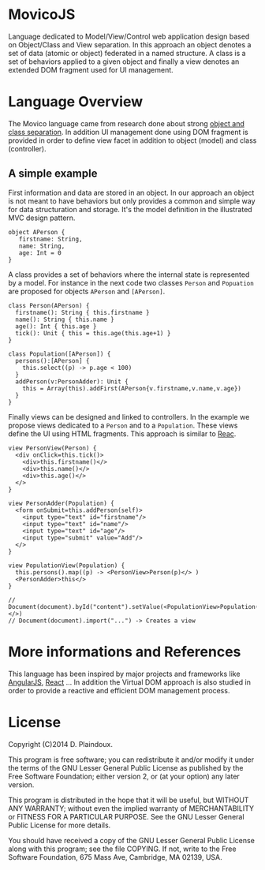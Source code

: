 MovicoJS
========

Language dedicated to Model/View/Control  web application design based
on  Object/Class and  View  separation.  In  this  approach an  object
denotes  a  set of  data  (atomic  or  object)  federated in  a  named
structure. A class is a set of behaviors applied to a given object and
finally  a  view  denotes  an   extended  DOM  fragment  used  for  UI
management.

Language Overview
=================

The Movico language  came from research done about  strong [object and
class   separation](http://d.plaindoux.free.fr/clump/index.html).   In
addition UI management done using DOM fragment is provided in order to
define  view   facet  in   addition  to   object  (model)   and  class
(controller).

A simple example
-----------------

First information and data are stored in an object. In our approach an
object is not  meant to have behaviors but only  provides a common and
simple  way  for  data  structuration and  storage.   It's  the  model
definition in the illustrated MVC design pattern.

```
object APerson { 
   firstname: String, 
   name: String, 
   age: Int = 0
}
```

A  class provides  a  set of  behaviors where  the  internal state  is
represented by  a model.  For instance  in the  next code  two classes
`Person`  and  `Popuation`  are  proposed for  objects  `APerson`  and
`[APerson]`.

```
class Person(APerson) {
  firstname(): String { this.firstname }
  name(): String { this.name }
  age(): Int { this.age }
  tick(): Unit { this = this.age(this.age+1) }
}

class Population([APerson]) {
  persons():[APerson] { 
    this.select((p) -> p.age < 100) 
  }
  addPerson(v:PersonAdder): Unit { 
    this = Array(this).addFirst(APerson{v.firstname,v.name,v.age}) 
  }
}
```

Finally  views can  be  designed  and linked  to  controllers. In  the
example  we   propose  views  dedicated   to  a  `Person`  and   to  a
`Population`. These  views define  the UI  using HTML  fragments. This
approach is similar to [Reac](http://facebook.github.io/react/).

```
view PersonView(Person) {
  <div onClick=this.tick()> 
    <div>this.firstname()</>
    <div>this.name()</>
    <div>this.age()</>
  </>
}
 
view PersonAdder(Population) {
  <form onSubmit=this.addPerson(self)>
    <input type="text" id="firstname"/>
    <input type="text" id="name"/>
    <input type="text" id="age"/>
    <input type="submit" value="Add"/>
  </>
}

view PopulationView(Population) {
  this.persons().map((p) -> <PersonView>Person(p)</> )
  <PersonAdder>this</>
}

// Document(document).byId("content").setValue(<PopulationView>Population([])</>)
// Document(document).import("...") -> Creates a view
```

More informations and References
================================

This language has been inspired  by major projects and frameworks like
[AngularJS](https://angularjs.org),
[React](http://facebook.github.io/react/) ...  In addition the Virtual
DOM  approach is  also  studied in  order to  provide  a reactive  and
efficient DOM management process.

License
=======

Copyright (C)2014 D. Plaindoux.

This program is  free software; you can redistribute  it and/or modify
it  under the  terms  of  the GNU  Lesser  General  Public License  as
published by  the Free Software  Foundation; either version 2,  or (at
your option) any later version.

This program  is distributed in the  hope that it will  be useful, but
WITHOUT   ANY  WARRANTY;   without  even   the  implied   warranty  of
MERCHANTABILITY  or FITNESS  FOR  A PARTICULAR  PURPOSE.  See the  GNU
Lesser General Public License for more details.

You  should have  received a  copy of  the GNU  Lesser General  Public
License along with  this program; see the file COPYING.  If not, write
to the  Free Software Foundation,  675 Mass Ave, Cambridge,  MA 02139,
USA.




